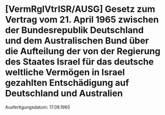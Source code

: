 # [VermRglVtrISR/AUSG] Gesetz zum Vertrag vom 21. April 1965 zwischen der Bundesrepublik Deutschland und dem Australischen Bund über die Aufteilung der von der Regierung des Staates Israel für das deutsche weltliche Vermögen in Israel gezahlten Entschädigung auf Deutschland und Australien

Ausfertigungsdatum: 17.09.1965

 